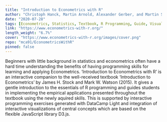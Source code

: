 ```yaml
---
title: "Introduction to Econometrics with R"
author: "Christoph Hanck, Martin Arnold, Alexander Gerber, and Martin Schmelzer"
date: "2020-07-28"
tags: [Econometrics, Statistics, Textbook, R Programming, Guide, Visualization]
link: "https://www.econometrics-with-r.org/"
length_weight: "6.7%"
cover: "https://www.econometrics-with-r.org/images/cover.png"
repo: "mca91/EconometricsWithR"
pinned: false
---
```


Beginners with little background in statistics and econometrics often have a hard time understanding the benefits of having programming skills for learning and applying Econometrics. ‘Introduction to Econometrics with R’ is an interactive companion to the well-received textbook ‘Introduction to Econometrics’ by James H. Stock and Mark W. Watson (2015). It gives a gentle introduction to the essentials of R programming and guides students in implementing the empirical applications presented throughout the textbook using the newly aquired skills. This is supported by interactive programming exercises generated with DataCamp Light and integration of interactive visualizations of central concepts which are based on the flexible JavaScript library D3.js.
